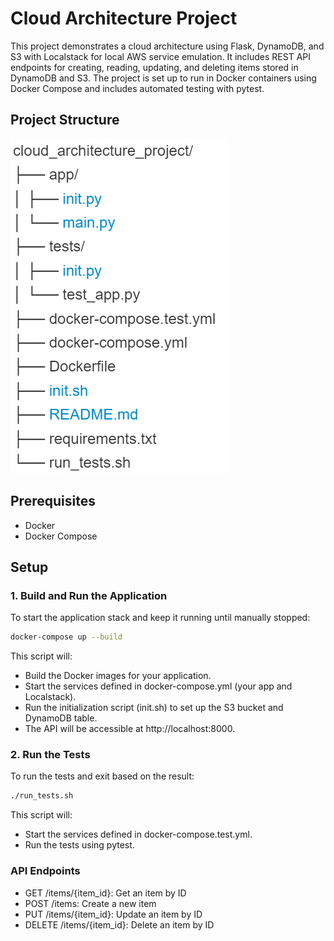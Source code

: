# Cloud Architecture Project

This project demonstrates a cloud architecture using Flask, DynamoDB, and S3 with Localstack for local AWS service emulation. It includes REST API endpoints for creating, reading, updating, and deleting items stored in DynamoDB and S3. The project is set up to run in Docker containers using Docker Compose and includes automated testing with pytest.

## Project Structure
![alt text](1722374691013.png)


## Prerequisites

- Docker
- Docker Compose

## Setup

### 1. Build and Run the Application

To start the application stack and keep it running until manually stopped:

```sh
docker-compose up --build
```
This script will:

- Build the Docker images for your application.
- Start the services defined in docker-compose.yml (your app and Localstack).
- Run the initialization script (init.sh) to set up the S3 bucket and DynamoDB table.
- The API will be accessible at http://localhost:8000.

### 2. Run the Tests

To run the tests and exit based on the result:

```sh
./run_tests.sh
```

This script will:

- Start the services defined in docker-compose.test.yml.
- Run the tests using pytest.

### API Endpoints
- GET /items/{item_id}: Get an item by ID
- POST /items: Create a new item
- PUT /items/{item_id}: Update an item by ID
- DELETE /items/{item_id}: Delete an item by ID